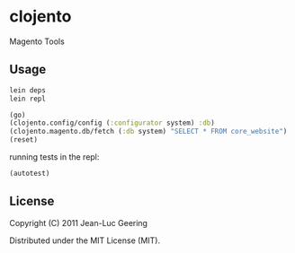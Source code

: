 # clojento

Magento Tools

## Usage

```bash
lein deps
lein repl
```

```clojure
(go)
(clojento.config/config (:configurator system) :db)
(clojento.magento.db/fetch (:db system) "SELECT * FROM core_website")
(reset)
```

running tests in the repl:

```clojure
(autotest)
```

## License

Copyright (C) 2011 Jean-Luc Geering

Distributed under the MIT License (MIT).
